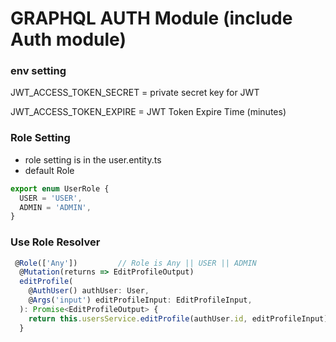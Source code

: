 # GRAPHQL AUTH Module (include Auth module)

### env setting
JWT_ACCESS_TOKEN_SECRET = private secret key for JWT

JWT_ACCESS_TOKEN_EXPIRE = JWT Token Expire Time (minutes)

### Role Setting
- role setting is in the user.entity.ts
- default Role
```typescript
export enum UserRole {
  USER = 'USER',
  ADMIN = 'ADMIN',
}
```

### Use Role Resolver
```typescript
 @Role(['Any'])         // Role is Any || USER || ADMIN
  @Mutation(returns => EditProfileOutput)
  editProfile(
    @AuthUser() authUser: User,
    @Args('input') editProfileInput: EditProfileInput,
  ): Promise<EditProfileOutput> {
    return this.usersService.editProfile(authUser.id, editProfileInput);
  }
```